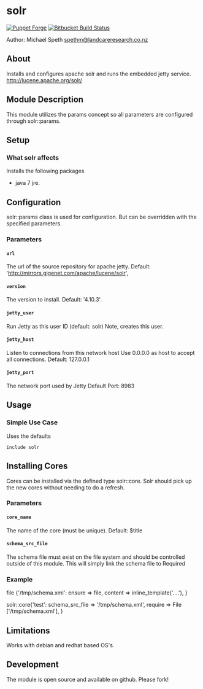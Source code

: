 # solr

[![Puppet Forge](http://img.shields.io/puppetforge/v/landcareresearch/solr.svg)](https://forge.puppetlabs.com/landcaresearch/solr)
[![Bitbucket Build Status](http://build.landcareresearch.co.nz/app/rest/builds/buildType%3A%28id%3ALinuxAdmin_PuppetSolr_PuppetSolr%29/statusIcon)](http://build.landcareresearch.co.nz/viewType.html?buildTypeId=LinuxAdmin_PuppetSolr_PuppetSolr&guest=1)

Author: Michael Speth <spethm@landcareresearch.co.nz>

## About

Installs and configures apache solr and runs the embedded jetty service.
http://lucene.apache.org/solr/

## Module Description

This module utilizes the params concept so all parameters are configured
through solr::params.

## Setup

### What solr affects

Installs the following packages
* java 7 jre.

## Configuration

solr::params class is used for configuration.
But can be overridden with the specified parameters.

### Parameters

#### `url`
The url of the source repository for apache jetty.
Default: 'http://mirrors.gigenet.com/apache/lucene/solr',

#### `version`
The version to install.
Default: '4.10.3'.

#### `jetty_user`
Run Jetty as this user ID (default: solr)
Note, creates this user.

#### `jetty_host`
Listen to connections from this network host
Use 0.0.0.0 as host to accept all connections.
Default: 127.0.0.1

#### `jetty_port`
The network port used by Jetty
Default Port: 8983

## Usage

### Simple Use Case

Uses the defaults
```
include solr
```

## Installing Cores

Cores can be installed via the defined type solr::core.  Solr should pick up the new cores without needing to do a refresh.

### Parameters

#### `core_name`
The name of the core (must be unique).
Default: $title

#### `schema_src_file`
The schema file must exist on the file system and should be controlled
outside of this module.  This will simply link the schema file to 
Required

### Example

file {'/tmp/schema.xml':
  ensure => file,
  content => inline_template('....'),
}

solr::core{'test':
  schema_src_file => '/tmp/schema.xml',
  require         => File ['/tmp/schema.xml'],
}


## Limitations

Works with debian and redhat based OS's.

## Development

The module is open source and available on github.  Please fork!
